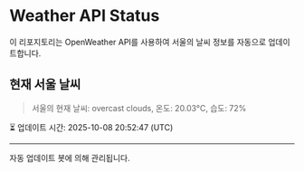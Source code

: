 
# Weather API Status

이 리포지토리는 OpenWeather API를 사용하여 서울의 날씨 정보를 자동으로 업데이트합니다.

## 현재 서울 날씨
> 서울의 현재 날씨: overcast clouds, 온도: 20.03°C, 습도: 72%

⏳ 업데이트 시간: 2025-10-08 20:52:47 (UTC)

---
자동 업데이트 봇에 의해 관리됩니다.
